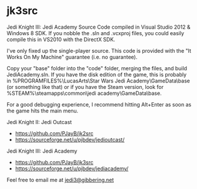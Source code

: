 jk3src
======

Jedi Knight III: Jedi Academy Source Code compiled in Visual Studio 2012 &amp; Windows 8 SDK. If you nobble the .sln and .vcxproj files, you could easily compile this in VS2010 with the DirectX SDK.

I've only fixed up the single-player source. This code is provided with the "It Works On My Machine" guarantee (i.e. no guarantee).

Copy your "base" folder into the "code" folder, merging the files, and build JediAcademy.sln. If you have the disk edition of the game, this is probably in %PROGRAMFILES%\LucasArts\Star Wars Jedi Academy\GameData\base (or something like that) or if you have the Steam version, look for %STEAM%\steamapps\common\jedi academy\GameData\base.

For a good debugging experience, I recommend hitting Alt+Enter as soon as the game hits the main menu.

Jedi Knight II: Jedi Outcast
- https://github.com/PJayB/jk2src
- https://sourceforge.net/u/pjbdev/jedioutcast/

Jedi Knight III: Jedi Academy
- https://github.com/PJayB/jk3src
- https://sourceforge.net/u/pjbdev/jediacademy/

Feel free to email me at jedi3@gibbering.net

